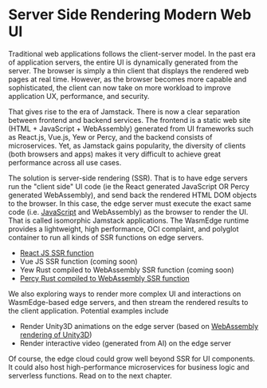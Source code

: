 # Server Side Rendering Modern Web UI

Traditional web applications follows the client-server model. In the past era of application servers, the entire UI is dynamically generated from the server. The browser is simply a thin client that displays the rendered web pages at real time. However, as the browser becomes more capable and sophisticated, the client can now take on more workload to improve application UX, performance, and security.

That gives rise to the era of Jamstack. There is now a clear separation between frontend and backend services. The frontend is a static web site (HTML + JavaScript + WebAssembly) generated from UI frameworks such as React.js, Vue.js, Yew or Percy, and the backend consists of microservices. Yet, as Jamstack gains popularity, the diversity of clients (both browsers and apps) makes it very difficult to achieve great performance across all use cases.

The solution is server-side rendering (SSR). That is to have edge servers run the "client side" UI code (ie the React generated JavaScript OR Percy generated WebAssembly), and send back the rendered HTML DOM objects to the browser. In this case, the edge server must execute the exact same code (i.e. [JavaScript](../write_wasm/js.md) and WebAssembly) as the browser to render the UI. That is called isomorphic Jamstack applications. The WasmEdge runtime provides a lightweight, high performance, OCI complaint, and polyglot container to run all kinds of SSR functions on edge servers.

* [React JS SSR function](../write_wasm/js/ssr.md)
* Vue JS SSR function (coming soon)
* Yew Rust compiled to WebAssembly SSR function (coming soon)
* [Percy Rust compiled to WebAssembly SSR function](../write_wasm/rust/ssr.md)

We also exploring ways to render more complex UI and interactions on WasmEdge-based edge servers, and then stream the rendered results to the client application. Potential examples include

* Render Unity3D animations on the edge server (based on [WebAssembly rendering of Unity3D](https://docs.unity3d.com/2020.1/Documentation/Manual/webgl-gettingstarted.html))
* Render interactive video (generated from AI) on the edge server

Of course, the edge cloud could grow well beyond SSR for UI components. It could also host high-performance microservices for business logic and serverless functions. Read on to the next chapter.

